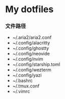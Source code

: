 # My dotfiles
### 文件路径
- ~/.aria2/aria2.conf
- ~/.config/alacritty
- ~/.config/ghostty
- ~/.config/neovide
- ~/.config/nvim
- ~/.config/starship.toml
- ~/.config/wezterm
- ~/.config/yazi
- ~/.bashrc
- ~/.tmux.conf
- ~/.vimrc
